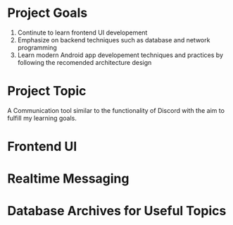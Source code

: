 # Project Goals
1. Continute to learn frontend UI developement
2. Emphasize on backend techniques such as database and network programming
3. Learn modern Android app developement techniques and practices by  following the recomended architecture design

# Project Topic
A Communication tool similar to the functionality of Discord with the aim to fulfill my learning goals.

# Frontend UI
# Realtime Messaging
# Database Archives for Useful Topics
